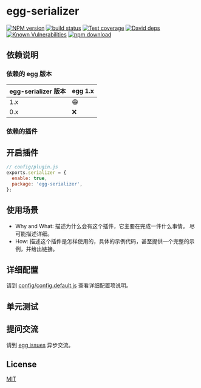 # egg-serializer

[![NPM version][npm-image]][npm-url]
[![build status][travis-image]][travis-url]
[![Test coverage][codecov-image]][codecov-url]
[![David deps][david-image]][david-url]
[![Known Vulnerabilities][snyk-image]][snyk-url]
[![npm download][download-image]][download-url]

[npm-image]: https://img.shields.io/npm/v/egg-serializer.svg?style=flat-square
[npm-url]: https://npmjs.org/package/egg-serializer
[travis-image]: https://img.shields.io/travis/eggjs/egg-serializer.svg?style=flat-square
[travis-url]: https://travis-ci.org/eggjs/egg-serializer
[codecov-image]: https://img.shields.io/codecov/c/github/eggjs/egg-serializer.svg?style=flat-square
[codecov-url]: https://codecov.io/github/eggjs/egg-serializer?branch=master
[david-image]: https://img.shields.io/david/eggjs/egg-serializer.svg?style=flat-square
[david-url]: https://david-dm.org/eggjs/egg-serializer
[snyk-image]: https://snyk.io/test/npm/egg-serializer/badge.svg?style=flat-square
[snyk-url]: https://snyk.io/test/npm/egg-serializer
[download-image]: https://img.shields.io/npm/dm/egg-serializer.svg?style=flat-square
[download-url]: https://npmjs.org/package/egg-serializer

<!--
Description here.
-->

## 依赖说明

### 依赖的 egg 版本

egg-serializer 版本 | egg 1.x
--- | ---
1.x | 😁
0.x | ❌

### 依赖的插件
<!--

如果有依赖其它插件，请在这里特别说明。如

- security
- multipart

-->

## 开启插件

```js
// config/plugin.js
exports.serializer = {
  enable: true,
  package: 'egg-serializer',
};
```

## 使用场景

- Why and What: 描述为什么会有这个插件，它主要在完成一件什么事情。
尽可能描述详细。
- How: 描述这个插件是怎样使用的，具体的示例代码，甚至提供一个完整的示例，并给出链接。

## 详细配置

请到 [config/config.default.js](config/config.default.js) 查看详细配置项说明。

## 单元测试

<!-- 描述如何在单元测试中使用此插件，例如 schedule 如何触发。无则省略。-->

## 提问交流

请到 [egg issues](https://github.com/eggjs/egg/issues) 异步交流。

## License

[MIT](LICENSE)
